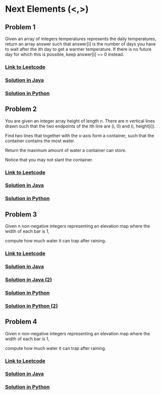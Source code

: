 # Next Elements (<,>)

## Problem 1

Given an array of integers temperatures represents the daily temperatures, 
return an array answer such that answer\[i\] is the number of days you have to wait after the ith day to get a warmer temperature. 
If there is no future day for which this is possible, keep answer\[i\] == 0 instead.

### [Link to Leetcode](https://leetcode.com/problems/daily-temperatures/)
### [Solution in Java](Solution.java#L5)
### [Solution in Python](solution.py#L3)

## Problem 2

You are given an integer array height of length n. There are n vertical lines drawn such that the two endpoints of the ith line are (i, 0) and (i, height[i]).

Find two lines that together with the x-axis form a container, such that the container contains the most water.

Return the maximum amount of water a container can store.

Notice that you may not slant the container.


### [Link to Leetcode](https://leetcode.com/problems/container-with-most-water/)
### [Solution in Java](Solution.java#L19)
### [Solution in Python](solution.py#L17)

## Problem 3

Given n non-negative integers representing an elevation map where the width of each bar is 1,

compute how much water it can trap after raining.

### [Link to Leetcode](https://leetcode.com/problems/trapping-rain-water/description/)
### [Solution in Java](Solution.java#L35)
### [Solution in Java (2)](Solution.java#L62)
### [Solution in Python](solution.py#L31)
### [Solution in Python (2)](solution.py#L31)


## Problem 4

Given n non-negative integers representing an elevation map where the width of each bar is 1, 

compute how much water it can trap after raining.

### [Link to Leetcode](https://leetcode.com/problems/car-fleet/)
### [Solution in Java](Solution.java#L19)
### [Solution in Python](solution.py#L17)

